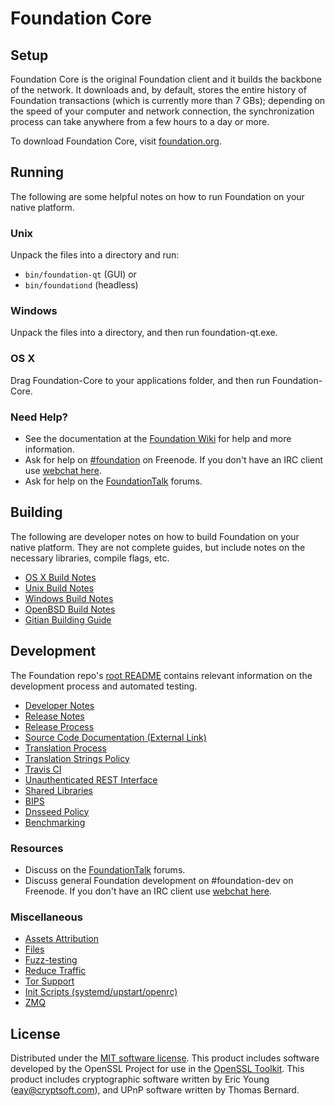 Foundation Core
=============

Setup
---------------------
Foundation Core is the original Foundation client and it builds the backbone of the network. It downloads and, by default, stores the entire history of Foundation transactions (which is currently more than 7 GBs); depending on the speed of your computer and network connection, the synchronization process can take anywhere from a few hours to a day or more.

To download Foundation Core, visit [foundation.org](https://foundation.org).

Running
---------------------
The following are some helpful notes on how to run Foundation on your native platform.

### Unix

Unpack the files into a directory and run:

- `bin/foundation-qt` (GUI) or
- `bin/foundationd` (headless)

### Windows

Unpack the files into a directory, and then run foundation-qt.exe.

### OS X

Drag Foundation-Core to your applications folder, and then run Foundation-Core.

### Need Help?

* See the documentation at the [Foundation Wiki](https://foundation.info/)
for help and more information.
* Ask for help on [#foundation](http://webchat.freenode.net?channels=foundation) on Freenode. If you don't have an IRC client use [webchat here](http://webchat.freenode.net?channels=foundation).
* Ask for help on the [FoundationTalk](https://foundationtalk.io/) forums.

Building
---------------------
The following are developer notes on how to build Foundation on your native platform. They are not complete guides, but include notes on the necessary libraries, compile flags, etc.

- [OS X Build Notes](build-osx.md)
- [Unix Build Notes](build-unix.md)
- [Windows Build Notes](build-windows.md)
- [OpenBSD Build Notes](build-openbsd.md)
- [Gitian Building Guide](gitian-building.md)

Development
---------------------
The Foundation repo's [root README](/README.md) contains relevant information on the development process and automated testing.

- [Developer Notes](developer-notes.md)
- [Release Notes](release-notes.md)
- [Release Process](release-process.md)
- [Source Code Documentation (External Link)](https://dev.visucore.com/foundation/doxygen/)
- [Translation Process](translation_process.md)
- [Translation Strings Policy](translation_strings_policy.md)
- [Travis CI](travis-ci.md)
- [Unauthenticated REST Interface](REST-interface.md)
- [Shared Libraries](shared-libraries.md)
- [BIPS](bips.md)
- [Dnsseed Policy](dnsseed-policy.md)
- [Benchmarking](benchmarking.md)

### Resources
* Discuss on the [FoundationTalk](https://foundationtalk.io/) forums.
* Discuss general Foundation development on #foundation-dev on Freenode. If you don't have an IRC client use [webchat here](http://webchat.freenode.net/?channels=foundation-dev).

### Miscellaneous
- [Assets Attribution](assets-attribution.md)
- [Files](files.md)
- [Fuzz-testing](fuzzing.md)
- [Reduce Traffic](reduce-traffic.md)
- [Tor Support](tor.md)
- [Init Scripts (systemd/upstart/openrc)](init.md)
- [ZMQ](zmq.md)

License
---------------------
Distributed under the [MIT software license](/COPYING).
This product includes software developed by the OpenSSL Project for use in the [OpenSSL Toolkit](https://www.openssl.org/). This product includes
cryptographic software written by Eric Young ([eay@cryptsoft.com](mailto:eay@cryptsoft.com)), and UPnP software written by Thomas Bernard.
